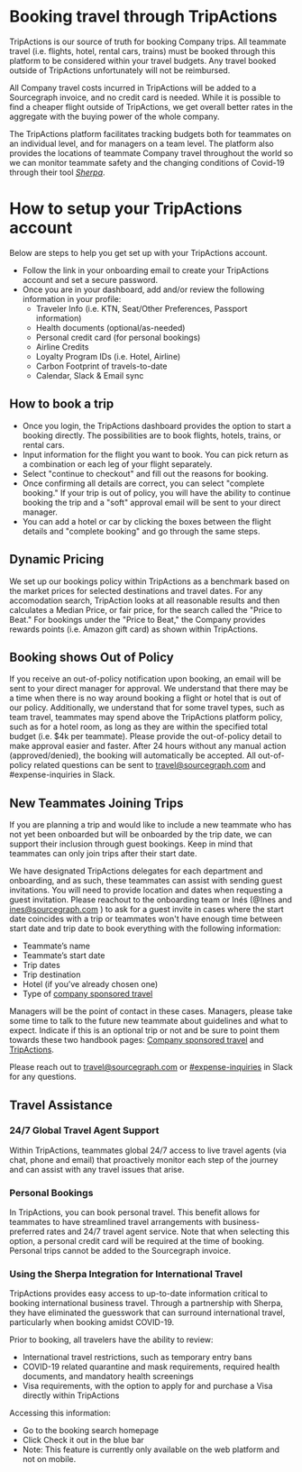 # Booking travel through TripActions

TripActions is our source of truth for booking Company trips. All teammate travel (i.e. flights, hotel, rental cars, trains) must be booked through this platform to be considered within your travel budgets. Any travel booked outside of TripActions unfortunately will not be reimbursed.

All Company travel costs incurred in TripActions will be added to a Sourcegraph invoice, and no credit card is needed. While it is possible to find a cheaper flight outside of TripActions, we get overall better rates in the aggregate with the buying power of the whole company.

The TripActions platform facilitates tracking budgets both for teammates on an individual level, and for managers on a team level. The platform also provides the locations of teammate Company travel throughout the world so we can monitor teammate safety and the changing conditions of Covid-19 through their tool [_Sherpa_](https://tripactions.com/blog/tripactions-introduces-sherpa-integration-for-safer-travels).

# How to setup your TripActions account

Below are steps to help you get set up with your TripActions account.

- Follow the link in your onboarding email to create your TripActions account and set a secure password.
- Once you are in your dashboard, add and/or review the following information in your profile:
  - Traveler Info (i.e. KTN, Seat/Other Preferences, Passport information)
  - Health documents (optional/as-needed)
  - Personal credit card (for personal bookings)
  - Airline Credits
  - Loyalty Program IDs (i.e. Hotel, Airline)
  - Carbon Footprint of travels-to-date
  - Calendar, Slack & Email sync

## How to book a trip

- Once you login, the TripActions dashboard provides the option to start a booking directly. The possibilities are to book flights, hotels, trains, or rental cars.
- Input information for the flight you want to book. You can pick return as a combination or each leg of your flight separately.
- Select "continue to checkout" and fill out the reasons for booking.
- Once confirming all details are correct, you can select "complete booking." If your trip is out of policy, you will have the ability to continue booking the trip and a "soft" approval email will be sent to your direct manager.
- You can add a hotel or car by clicking the boxes between the flight details and "complete booking" and go through the same steps.

## Dynamic Pricing

We set up our bookings policy within TripActions as a benchmark based on the market prices for selected destinations and travel dates. For any accomodation search, TripAction looks at all reasonable results and then calculates a Median Price, or fair price, for the search called the "Price to Beat." For bookings under the "Price to Beat," the Company provides rewards points (i.e. Amazon gift card) as shown within TripActions.

## Booking shows Out of Policy

If you receive an out-of-policy notification upon booking, an email will be sent to your direct manager for approval. We understand that there may be a time when there is no way around booking a flight or hotel that is out of our policy. Additionally, we understand that for some travel types, such as team travel, teammates may spend above the TripActions platform policy, such as for a hotel room, as long as they are within the specified total budget (i.e. $4k per teammate). Please provide the out-of-policy detail to make approval easier and faster. After 24 hours without any manual action (approved/denied), the booking will automatically be accepted. All out-of-policy related questions can be sent to travel@sourcegraph.com and #expense-inquiries in Slack.

## New Teammates Joining Trips

If you are planning a trip and would like to include a new teammate who has not yet been onboarded but will be onboarded by the trip date, we can support their inclusion through guest bookings. Keep in mind that teammates can only join trips after their start date.

We have designated TripActions delegates for each department and onboarding, and as such, these teammates can assist with sending guest invitations. You will need to provide location and dates when requesting a guest invitation. Please reachout to the onboarding team or Inés (@Ines and [ines@sourcegraph.com](mailto:ines@sourcegraph.com) ) to ask for a guest invite in cases where the start date coincides with a trip or teammates won't have enough time between start date and trip date to book everything with the following information:

- Teammate’s name
- Teammate’s start date
- Trip dates
- Trip destination
- Hotel (if you’ve already chosen one)
- Type of [company sponsored travel](index.md#travel-budget-philosophy)

Managers will be the point of contact in these cases. Managers, please take some time to talk to the future new teammate about guidelines and what to expect. Indicate if this is an optional trip or not and be sure to point them towards these two handbook pages: [Company sponsored travel](index.md) and [TripActions](TripActions.md).

Please reach out to [travel@sourcegraph.com](mailto:travel@sourcegraph.com) or [#expense-inquiries](https://sourcegraph.slack.com/archives/C029X9TCW68) in Slack for any questions.

## Travel Assistance

### 24/7 Global Travel Agent Support

Within TripActions, teammates global 24/7 access to live travel agents (via chat, phone and email) that proactively monitor each step of the journey and can assist with any travel issues that arise.

### Personal Bookings

In TripActions, you can book personal travel. This benefit allows for teammates to have streamlined travel arrangements with business-preferred rates and 24/7 travel agent service. Note that when selecting this option, a personal credit card will be required at the time of booking. Personal trips cannot be added to the Sourcegraph invoice.

### Using the Sherpa Integration for International Travel

TripActions provides easy access to up-to-date information critical to booking international business travel. Through a partnership with Sherpa, they have eliminated the guesswork that can surround international travel, particularly when booking amidst COVID-19.

Prior to booking, all travelers have the ability to review:

- International travel restrictions, such as temporary entry bans
- COVID-19 related quarantine and mask requirements, required health documents, and mandatory health screenings
- Visa requirements, with the option to apply for and purchase a Visa directly within TripActions

Accessing this information:

- Go to the booking search homepage
- Click Check it out in the blue bar
- Note: This feature is currently only available on the web platform and not on mobile.
